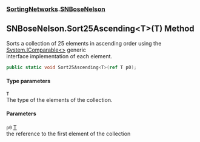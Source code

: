 ### [SortingNetworks](./SortingNetworks.md 'SortingNetworks').[SNBoseNelson](./SortingNetworks-SNBoseNelson.md 'SortingNetworks.SNBoseNelson')
## SNBoseNelson.Sort25Ascending&lt;T&gt;(T) Method
Sorts a collection of 25 elements in ascending order using the [System.IComparable&lt;&gt;](https://docs.microsoft.com/en-us/dotnet/api/System.IComparable-1 'System.IComparable`1') generic  
interface implementation of each element.  
```csharp
public static void Sort25Ascending<T>(ref T p0);
```
#### Type parameters
<a name='SortingNetworks-SNBoseNelson-Sort25Ascending-T-(T)-T'></a>
`T`  
The type of the elements of the collection.  
  
#### Parameters
<a name='SortingNetworks-SNBoseNelson-Sort25Ascending-T-(T)-p0'></a>
`p0` [T](#SortingNetworks-SNBoseNelson-Sort25Ascending-T-(T)-T 'SortingNetworks.SNBoseNelson.Sort25Ascending&lt;T&gt;(T).T')  
the reference to the first element of the collection  
  
